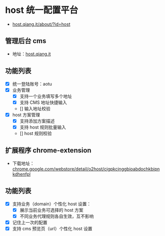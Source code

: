 # host 统一配置平台
- [host.qiang.it/about/?id=host](http://host.qiang.it/about/?id=host)

## 管理后台 cms
- 地址：[host.qiang.it](http://host.qiang.it)

## 功能列表
- [x] 统一登陆账号：aotu
- [x] 业务管理
	- [x] 支持一个业务填写多个地址
	- [x] 支持 CMS 地址快捷输入
	- [] 输入地址校验
- [x] host 方案管理
	- [x] 支持添加方案描述
	- [x] 支持 host 规则批量输入
	- [] host 规则校验

## 扩展程序 chrome-extension
- 下载地址：[chrome.google.com/webstore/detail/o2host/cjgpkcjnggbioabdochkbipnkdhenfpl](//chrome.google.com/webstore/detail/o2host/cjgpkcjnggbioabdochkbipnkdhenfpl)

## 功能列表
- [x] 支持业务（domain）个性化 host 设置：
	- [x] 展示当前业务可选择的 host 方案
	- [x] 不同业务代理规则各自生效，互不影响
- [x] 记住上一次的配置
- [x] 支持 cms 预览页（url）个性化 host 设置